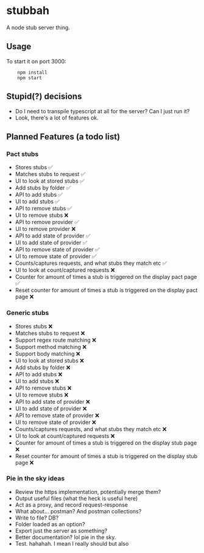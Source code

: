 # stubbah

A node stub server thing.

## Usage

To start it on port 3000:

```shell
    npm install
    npm start
```

## Stupid(?) decisions

- Do I need to transpile typescript at all for the server? Can I just run it?
- Look, there's a lot of features ok.

## Planned Features (a todo list)

### Pact stubs

- Stores stubs ✅
- Matches stubs to request ✅
- UI to look at stored stubs ✅
- Add stubs by folder ✅
- API to add stubs ✅
- UI to add stubs ✅
- API to remove stubs ✅
- UI to remove stubs ❌
- API to remove provider ✅
- UI to remove provider ❌
- API to add state of provider ✅
- UI to add state of provider ✅
- API to remove state of provider ✅
- UI to remove state of provider ✅
- Counts/captures requests, and what stubs they match etc ✅
- UI to look at count/captured requests ❌
- Counter for amount of times a stub is triggered on the display pact page ✅
- Reset counter for amount of times a stub is triggered on the display pact page ❌

### Generic stubs

- Stores stubs ❌
- Matches stubs to request ❌
- Support regex route matching ❌
- Support method matching ❌
- Support body matching ❌
- UI to look at stored stubs ❌
- Add stubs by folder ❌
- API to add stubs ❌
- UI to add stubs ❌
- API to remove stubs ❌
- UI to remove stubs ❌
- API to add state of provider ❌
- UI to add state of provider ❌
- API to remove state of provider ❌
- UI to remove state of provider ❌
- Counts/captures requests, and what stubs they match etc ❌
- UI to look at count/captured requests ❌
- Counter for amount of times a stub is triggered on the display stub page ❌
- Reset counter for amount of times a stub is triggered on the display stub page ❌

### Pie in the sky ideas

- Review the https implementation, potentially merge them?
- Output useful files (what the heck is useful here)
- Act as a proxy, and record request-response
- What about... postman? And postman collections?
- Write to file? DB?
- Folder loaded as an option?
- Export just the server as something?
- Better documentation? lol pie in the sky.
- Test. hahahah. I mean I really should but also
